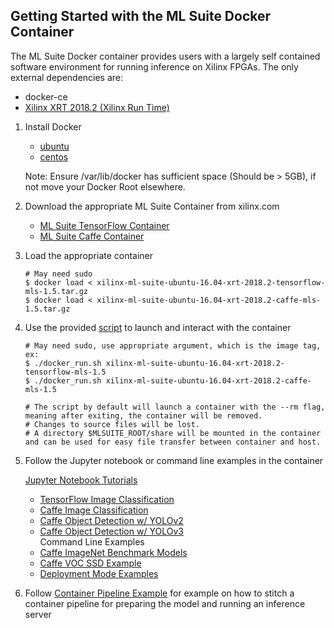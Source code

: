 ## Getting Started with the ML Suite Docker Container
The ML Suite Docker container provides users with a largely self contained software environment for running inference on Xilinx FPGAs.
The only external dependencies are:  
- docker-ce
- [Xilinx XRT 2018.2 (Xilinx Run Time)](xrt.md)

1. Install Docker 
   
   - [ubuntu](https://docs.docker.com/install/linux/docker-ce/ubuntu/#install-docker-ce)  
   - [centos](https://docs.docker.com/install/linux/docker-ce/centos/#install-docker-ce)
     
   Note: Ensure /var/lib/docker has sufficient space (Should be > 5GB), if not move your Docker Root elsewhere.  
   
2. Download the appropriate ML Suite Container from xilinx.com
     - [ML Suite TensorFlow Container](https://www.xilinx.com/member/forms/download/eula-xef.html?filename=xilinx-ml-suite-ubuntu-16.04-xrt-2018.2-tensorflow-mls-1.5.tar.gz)
   - [ML Suite Caffe Container](https://www.xilinx.com/member/forms/download/eula-xef.html?filename=xilinx-ml-suite-ubuntu-16.04-xrt-2018.2-caffe-mls-1.5.tar.gz)

   
3. Load the appropriate container
   ```
   # May need sudo
   $ docker load < xilinx-ml-suite-ubuntu-16.04-xrt-2018.2-tensorflow-mls-1.5.tar.gz
   $ docker load < xilinx-ml-suite-ubuntu-16.04-xrt-2018.2-caffe-mls-1.5.tar.gz
   ```
   
4. Use the provided [script](../docker_run.sh) to launch and interact with the container
   ```
   # May need sudo, use appropriate argument, which is the image tag, ex:
   $ ./docker_run.sh xilinx-ml-suite-ubuntu-16.04-xrt-2018.2-tensorflow-mls-1.5
   $ ./docker_run.sh xilinx-ml-suite-ubuntu-16.04-xrt-2018.2-caffe-mls-1.5
   
   # The script by default will launch a container with the --rm flag, meaning after exiting, the container will be removed. 
   # Changes to source files will be lost.
   # A directory $MLSUITE_ROOT/share will be mounted in the container and can be used for easy file transfer between container and host.
   
   ```
  
5. Follow the Jupyter notebook or command line examples in the container

   [Jupyter Notebook Tutorials](../notebooks/README.md)
   - [TensorFlow Image Classification](../notebooks/image_classification_tensorflow.ipynb)
   - [Caffe Image Classification](../notebooks/image_classification_caffe.ipynb)
   - [Caffe Object Detection w/ YOLOv2](../notebooks/object_detection_yolov2.ipynb)  
   - [Caffe Object Detection w/ YOLOv3](../notebooks/object_detection_yolov3.ipynb)  
   Command Line Examples
   - [Caffe ImageNet Benchmark Models](../examples/caffe/README.md)
   - [Caffe VOC SSD Example](../examples/caffe/ssd-detect/README.md)
   - [Deployment Mode Examples](../examples/deployment_modes/README.md) 

6. Follow [Container Pipeline Example](container_pipeline.md) for example on how to stitch a container pipeline for preparing the model and running an inference server   
